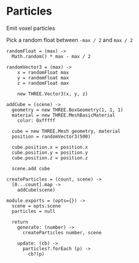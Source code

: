 Particles
=========

Emit voxel particles

Pick a random float between `-max / 2` and `max / 2`
    
    randomFloat = (max) ->
      Math.random() * max - max / 2

    randomVector3 = (max) ->
        x = randomFloat max
        y = randomFloat max
        z = randomFloat max

        new THREE.Vector3(x, y, z)

    addCube = (scene) ->
      geometry = new THREE.BoxGeometry(1, 1, 1)
      material = new THREE.MeshBasicMaterial
        color: 0xfffff

      cube = new THREE.Mesh geometry, material
      position = randomVector3(500)
      
      cube.position.x = position.x
      cube.position.y = position.y
      cube.position.z = position.z

      scene.add cube

    createParticles = (count, scene) ->
      [0...count].map ->
        addCube(scene)

    module.exports = (opts={}) ->
      scene = opts.scene
      particles = null
    
      return
        generate: (number) ->
          createParticles number, scene
          
        update: (cb) ->
          particles?.forEach (p) ->
            cb?(p)
      